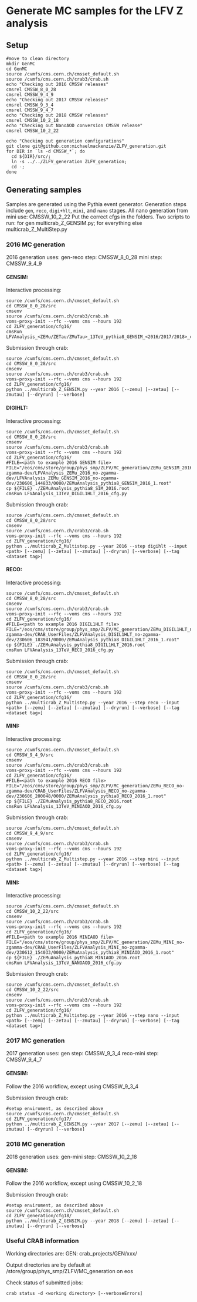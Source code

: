 # Generate MC samples for the LFV Z analysis

## Setup

```
#move to clean directory
mkdir GenMC
cd GenMC
source /cvmfs/cms.cern.ch/cmsset_default.sh
source /cvmfs/cms.cern.ch/crab3/crab.sh
echo "Checking out 2016 CMSSW releases"
cmsrel CMSSW_8_0_28
cmsrel CMSSW_9_4_9
echo "Checking out 2017 CMSSW releases"
cmsrel CMSSW_9_3_4
cmsrel CMSSW_9_4_7
echo "Checking out 2018 CMSSW releases"
cmsrel CMSSW_10_2_18
echo "Checking out NanoAOD conversion CMSSW release"
cmsrel CMSSW_10_2_22

echo "Checking out generation configurations"
git clone git@github.com:michaelmackenzie/ZLFV_generation.git
for DIR in `ls -d CMSSW_*`; do
  cd ${DIR}/src/;
  ln -s ../../ZLFV_generation ZLFV_generation;
  cd -;
done
```

## Generating samples

Samples are generated using the Pythia event generator. Generation steps include `gen`, `reco`, `digi+hlt`, `mini`, and `nano` stages.
All nano generation from mini use: CMSSW_10_2_22
Put the correct cfgs in the folders.
Two scripts to run: for gen multicrab_Z_GENSIM.py; for everything else multicrab_Z_MultiStep.py

### 2016 MC generation
2016 generation uses:
gen-reco step: CMSSW_8_0_28
mini step: CMSSW_9_4_9

#### GENSIM:

Interactive processing:
```
source /cvmfs/cms.cern.ch/cmsset_default.sh
cd CMSSW_8_0_28/src
cmsenv
source /cvmfs/cms.cern.ch/crab3/crab.sh
voms-proxy-init --rfc --voms cms --hours 192
cd ZLFV_generation/cfg16/
cmsRun LFVAnalysis_<ZEMu/ZETau/ZMuTau>_13TeV_pythia8_GENSIM_<2016/2017/2018>_cfg.py
```

Submission through crab:
```
source /cvmfs/cms.cern.ch/cmsset_default.sh
cd CMSSW_8_0_28/src
cmsenv
source /cvmfs/cms.cern.ch/crab3/crab.sh
voms-proxy-init --rfc --voms cms --hours 192
cd ZLFV_generation/cfg16/
python ../multicrab_Z_GENSIM.py --year 2016 [--zemu] [--zetau] [--zmutau] [--dryrun] [--verbose]
```

#### DIGIHLT:

Interactive processing:
```
source /cvmfs/cms.cern.ch/cmsset_default.sh
cd CMSSW_8_0_28/src
cmsenv
source /cvmfs/cms.cern.ch/crab3/crab.sh
voms-proxy-init --rfc --voms cms --hours 192
cd ZLFV_generation/cfg16/
#FILE=<path to example 2016 GENSIM file>
FILE="/eos/cms/store/group/phys_smp/ZLFV/MC_generation/ZEMu_GENSIM_2016_no-zgamma-dev/LFVAnalysis_ZEMu_2016_no-zgamma-dev/LFVAnalysis_ZEMu_GENSIM_2016_no-zgamma-dev/230606_144833/0000/ZEMuAnalysis_pythia8_GENSIM_2016_1.root"
cp ${FILE} ./ZEMuAnalysis_pythia8_SIM_2016.root
cmsRun LFVAnalysis_13TeV_DIGIL1HLT_2016_cfg.py
```

Submission through crab:
```
source /cvmfs/cms.cern.ch/cmsset_default.sh
cd CMSSW_8_0_28/src
cmsenv
source /cvmfs/cms.cern.ch/crab3/crab.sh
voms-proxy-init --rfc --voms cms --hours 192
cd ZLFV_generation/cfg16/
python ../multicrab_Z_Multistep.py --year 2016 --step digihlt --input <path> [--zemu] [--zetau] [--zmutau] [--dryrun] [--verbose] [--tag <dataset tag>]
```

#### RECO:

Interactive processing:
```
source /cvmfs/cms.cern.ch/cmsset_default.sh
cd CMSSW_8_0_28/src
cmsenv
source /cvmfs/cms.cern.ch/crab3/crab.sh
voms-proxy-init --rfc --voms cms --hours 192
cd ZLFV_generation/cfg16/
#FILE=<path to example 2016 DIGIL1HLT file>
FILE="/eos/cms/store/group/phys_smp/ZLFV/MC_generation/ZEMu_DIGIL1HLT_no-zgamma-dev/CRAB_UserFiles/ZLFVAnalysis_DIGIL1HLT_no-zgamma-dev/230606_183941/0000/ZEMuAnalysis_pythia8_DIGIL1HLT_2016_1.root"
cp ${FILE} ./ZEMuAnalysis_pythia8_DIGIL1HLT_2016.root
cmsRun LFVAnalysis_13TeV_RECO_2016_cfg.py
```

Submission through crab:
```
source /cvmfs/cms.cern.ch/cmsset_default.sh
cd CMSSW_8_0_28/src
cmsenv
source /cvmfs/cms.cern.ch/crab3/crab.sh
voms-proxy-init --rfc --voms cms --hours 192
cd ZLFV_generation/cfg16/
python ../multicrab_Z_Multistep.py --year 2016 --step reco --input <path> [--zemu] [--zetau] [--zmutau] [--dryrun] [--verbose] [--tag <dataset tag>]
```

#### MINI:

Interactive processing:
```
source /cvmfs/cms.cern.ch/cmsset_default.sh
cd CMSSW_9_4_9/src
cmsenv
source /cvmfs/cms.cern.ch/crab3/crab.sh
voms-proxy-init --rfc --voms cms --hours 192
cd ZLFV_generation/cfg16/
#FILE=<path to example 2016 RECO file>
FILE="/eos/cms/store/group/phys_smp/ZLFV/MC_generation/ZEMu_RECO_no-zgamma-dev/CRAB_UserFiles/ZLFVAnalysis_RECO_no-zgamma-dev/230606_200048/0000/ZEMuAnalysis_pythia8_RECO_2016_1.root"
cp ${FILE} ./ZEMuAnalysis_pythia8_RECO_2016.root
cmsRun LFVAnalysis_13TeV_MINIAOD_2016_cfg.py
```

Submission through crab:
```
source /cvmfs/cms.cern.ch/cmsset_default.sh
cd CMSSW_9_4_9/src
cmsenv
source /cvmfs/cms.cern.ch/crab3/crab.sh
voms-proxy-init --rfc --voms cms --hours 192
cd ZLFV_generation/cfg16/
python ../multicrab_Z_Multistep.py --year 2016 --step mini --input <path> [--zemu] [--zetau] [--zmutau] [--dryrun] [--verbose] [--tag <dataset tag>]
```

#### MINI:

Interactive processing:
```
source /cvmfs/cms.cern.ch/cmsset_default.sh
cd CMSSW_10_2_22/src
cmsenv
source /cvmfs/cms.cern.ch/crab3/crab.sh
voms-proxy-init --rfc --voms cms --hours 192
cd ZLFV_generation/cfg16/
#FILE=<path to example 2016 MINIAOD file>
FILE="/eos/cms/store/group/phys_smp/ZLFV/MC_generation/ZEMu_MINI_no-zgamma-dev/CRAB_UserFiles/ZLFVAnalysis_MINI_no-zgamma-dev/230612_154033/0000/ZEMuAnalysis_pythia8_MINIAOD_2016_1.root"
cp ${FILE} ./ZEMuAnalysis_pythia8_MINIAOD_2016.root
cmsRun LFVAnalysis_13TeV_NANOAOD_2016_cfg.py
```

Submission through crab:
```
source /cvmfs/cms.cern.ch/cmsset_default.sh
cd CMSSW_10_2_22/src
cmsenv
source /cvmfs/cms.cern.ch/crab3/crab.sh
voms-proxy-init --rfc --voms cms --hours 192
cd ZLFV_generation/cfg16/
python ../multicrab_Z_Multistep.py --year 2016 --step nano --input <path> [--zemu] [--zetau] [--zmutau] [--dryrun] [--verbose] [--tag <dataset tag>]
```

### 2017 MC generation
2017 generation uses:
gen step: CMSSW_9_3_4
reco-mini step: CMSSW_9_4_7

#### GENSIM:
Follow the 2016 workflow, except using CMSSW_9_3_4

Submission through crab:
```
#setup enviroment, as described above
source /cvmfs/cms.cern.ch/cmsset_default.sh
cd ZLFV_generation/cfg17/
python ../multicrab_Z_GENSIM.py --year 2017 [--zemu] [--zetau] [--zmutau] [--dryrun] [--verbose]
```

### 2018 MC generation
2018 generation uses:
gen-mini step: CMSSW_10_2_18

#### GENSIM:
Follow the 2016 workflow, except using CMSSW_10_2_18

Submission through crab:
```
#setup enviroment, as described above
source /cvmfs/cms.cern.ch/cmsset_default.sh
cd ZLFV_generation/cfg18/
python ../multicrab_Z_GENSIM.py --year 2018 [--zemu] [--zetau] [--zmutau] [--dryrun] [--verbose]
```


### Useful CRAB information

Working directories are:
GEN: crab_projects/GEN<year>/xxx/

Output directories are by default at /store/group/phys_smp/ZLFV/MC_generation on eos

Check status of submitted jobs:
```
crab status -d <working directory> [--verboseErrors]
```
